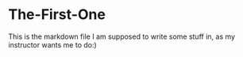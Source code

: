 # The-First-One

This is the markdown file I am supposed to write some stuff in, as my instructor wants me to do:)
